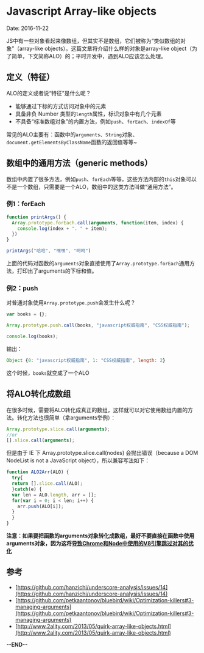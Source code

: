 # Javascript Array-like objects

Date: 2016-11-22

JS中有一些对象看起来像数组，但其实不是数组，它们被称为“类似数组的对象”（array-like objects）。这篇文章将介绍什么样的对象是array-like object（为了简单，下文简称ALO）的；平时开发中，遇到ALO应该怎么处理。

## 定义（特征）

ALO的定义或者说“特征”是什么呢？

- 能够通过下标的方式访问对象中的元素
- 具备非负 Number 类型的`length`属性，标识对象中有几个元素
- 不具备“标准数组对象”的内置方法，例如`push`、`forEach`、`indexOf`等

常见的ALO主要有：函数中的`arguments`、`String`对象、`document.getElementsByClassName`函数的返回值等等~

## 数组中的通用方法（generic methods）

数组中内置了很多方法，例如`push`、`forEach`等等，这些方法内部的`this`对象可以不是一个数组，只需要是一个ALO，数组中的这类方法叫做“通用方法”。

### 例1：forEach

```javascript
function printArgs() {
  Array.prototype.forEach.call(arguments, function(item, index) {
    console.log(index + ". " + item);
  })
}

printArgs("哈哈", "嘿嘿", "呵呵")
```

上面的代码对函数的`arguments`对象直接使用了`Array.prototype.forEach`通用方法，打印出了arguments的下标和值。

### 例2：push

对普通对象使用`Array.prototype.push`会发生什么呢？

```javascript
var books = {};

Array.prototype.push.call(books, "javascript权威指南", "CSS权威指南");

console.log(books);
```
输出：

```javascript
Object {0: "javascript权威指南", 1: "CSS权威指南", length: 2}
```

这个时候，`books`就变成了一个ALO

## 将ALO转化成数组

在很多时候，需要将ALO转化成真正的数组，这样就可以对它使用数组内置的方法。转化方法也很简单（拿arguments举例）：

```javascript
Array.prototype.slice.call(arguments);
//or
[].slice.call(arguments);
```
但是由于 IE 下 Array.prototype.slice.call(nodes) 会抛出错误（because a DOM NodeList is not a JavaScript object），所以兼容写法如下：

```javascript
function ALO2Arr(ALO) {
  try{
  return [].slice.call(ALO);
  }catch(e) {
  var len = ALO.length, arr = [];
  for(var i = 0; i < len; i++) {
    arr.push(ALO[i]);
  }
  }
}
```

**注意：如果要把函数的arguments对象转化成数组，最好不要直接在函数中使用arguments对象，因为这将[导致Chrome和Node中使用的V8引擎跳过对其的优化](https://github.com/petkaantonov/bluebird/wiki/Optimization-killers#3-managing-arguments)**

## 参考

- [https://github.com/hanzichi/underscore-analysis/issues/14](https://github.com/hanzichi/underscore-analysis/issues/14)
- [https://github.com/petkaantonov/bluebird/wiki/Optimization-killers#3-managing-arguments](https://github.com/petkaantonov/bluebird/wiki/Optimization-killers#3-managing-arguments)
- [http://www.2ality.com/2013/05/quirk-array-like-objects.html](http://www.2ality.com/2013/05/quirk-array-like-objects.html)

**--END--**